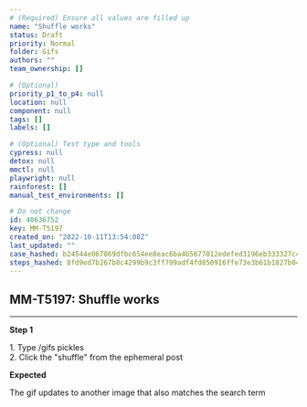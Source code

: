 ```yaml
---
# (Required) Ensure all values are filled up
name: "Shuffle works"
status: Draft
priority: Normal
folder: Gifs
authors: ""
team_ownership: []

# (Optional)
priority_p1_to_p4: null
location: null
component: null
tags: []
labels: []

# (Optional) Test type and tools
cypress: null
detox: null
mmctl: null
playwright: null
rainforest: []
manual_test_environments: []

# Do not change
id: 40636752
key: MM-T5197
created_on: "2022-10-11T13:54:08Z"
last_updated: ""
case_hashed: b24544e067869dfbc654ee8eac6ba4b5677012edefed3196eb333327c461716582294180f5842065db97d85c126b7007
steps_hashed: 8fd9ed7b267b8c4299b9c3ff799adf4fd850916ffe73e3b61b1827b04231dad7dfe7ec5528f1091ba6ea17c12ac735c7
---
```


<!-- (Auto-generated) Based on frontmatter's "key" and "name" -->

## MM-T5197: Shuffle works

---

**Step 1**

1\. Type /gifs pickles\
2\. Click the "shuffle" from the ephemeral post

**Expected**

The gif updates to another image that also matches the search term

